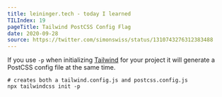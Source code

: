 ```yaml
---
title: leininger.tech - today I learned
TILIndex: 19
pageTitle: Tailwind PostCSS Config Flag
date: 2020-09-28
source: https://twitter.com/simonswiss/status/1310743276312383488
---
```


If you use <code>-p</code> when initializing [Tailwind](https://tailwindcss.com) for your project it will generate a PostCSS config file at the same time.

```shell
# creates both a tailwind.config.js and postcss.config.js
npx tailwindcss init -p
```

